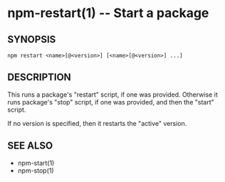 npm-restart(1) -- Start a package
=================================

## SYNOPSIS

    npm restart <name>[@<version>] [<name>[@<version>] ...]

## DESCRIPTION

This runs a package's "restart" script, if one was provided.
Otherwise it runs package's "stop" script, if one was provided, and then
the "start" script.

If no version is specified, then it restarts the "active" version.

## SEE ALSO

* npm-start(1)
* npm-stop(1)
